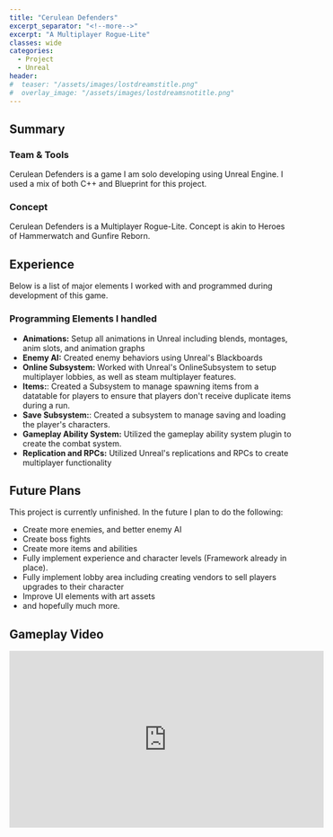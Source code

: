 ```yaml
---
title: "Cerulean Defenders"
excerpt_separator: "<!--more-->"
excerpt: "A Multiplayer Rogue-Lite"
classes: wide
categories:
  - Project
  - Unreal
header:
#  teaser: "/assets/images/lostdreamstitle.png"
#  overlay_image: "/assets/images/lostdreamsnotitle.png"
---
```

<h2>Summary</h2>
<h3>Team & Tools</h3>
<p>
Cerulean Defenders is a game I am solo developing using Unreal Engine. I used a mix of both C++ and Blueprint for this project.
</p>

<h3>Concept</h3>
<p>
Cerulean Defenders is a Multiplayer Rogue-Lite. Concept is akin to Heroes of Hammerwatch and Gunfire Reborn. 
</p>


<h2>Experience</h2>
<p> Below is a list of major elements I worked with and programmed during development of this game.
<h3>Programming Elements I handled</h3> 
<ul>
<li><b>Animations:</b> Setup all animations in Unreal including blends, montages, anim slots, and animation graphs</li>
<li><b>Enemy AI:</b> Created enemy behaviors using Unreal's Blackboards </li>
<li><b>Online Subsystem:</b> Worked with Unreal's OnlineSubsystem to setup multiplayer lobbies, as well as steam multiplayer features.</li>
<li><b>Items:</b>: Created a Subsystem to manage spawning items from a datatable for players to ensure that players don't receive duplicate items during a run.</li>
<li><b>Save Subsystem:</b>: Created a subsystem to manage saving and loading the player's characters.</li>
<li><b>Gameplay Ability System:</b> Utilized the gameplay ability system plugin to create the combat system.</li>
<li><b>Replication and RPCs:</b> Utilized Unreal's replications and RPCs to create multiplayer functionality</li> 
</ul>

<h2>Future Plans</h2>
<p>
This project is currently unfinished. In the future I plan to do the following:
</p>
<ul>
<li>Create more enemies, and better enemy AI</li>
<li>Create boss fights</li>
<li>Create more items and abilities</li>
<li>Fully implement experience and character levels (Framework already in place).</li>
<li>Fully implement lobby area including creating vendors to sell players upgrades to their character</li>
<li>Improve UI elements with art assets</li>
<li>and hopefully much more.</li>
</ul>

<h2>Gameplay Video</h2>
<iframe width="560" height="315" src="https://www.youtube.com/embed/iftzmX_Rqp8" title="YouTube video player" frameborder="0" allow="accelerometer; autoplay; clipboard-write; encrypted-media; gyroscope; picture-in-picture" allowfullscreen></iframe>
